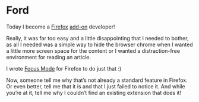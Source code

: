 #  Ford

Today I become a [Firefox](https://www.mozilla.org/en-GB/firefox/new/)
[add-on](https://addons.mozilla.org/) developer!

Really, it was far too easy and a little disappointing that I needed to
bother, as all I needed was a simple way to hide the browser chrome when
I wanted a little more screen space for the content or I wanted a
distraction-free environment for reading an article.

I wrote [Focus
Mode](https://addons.mozilla.org/en-GB/firefox/addon/focus-mode/) for
Firefox to do just that :)

Now, someone tell me why that’s not already a standard feature in
Firefox. Or even better, tell me that it is and that I just failed to
notice it. And while you’re at it, tell me why I couldn’t find an
existing extension that does it!
